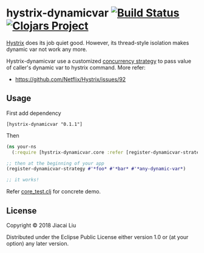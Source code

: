 # hystrix-dynamicvar [![Build Status](https://travis-ci.org/jiacai2050/hystrix-dynamicvar.svg?branch=master)](https://travis-ci.org/jiacai2050/hystrix-dynamicvar) [![Clojars Project](https://img.shields.io/clojars/v/hystrix-dynamicvar.svg)](https://clojars.org/hystrix-dynamicvar)

[Hystrix](https://github.com/Netflix/Hystrix) does its job quiet good. However, its thread-style isolation makes dynamic var not work any more.

Hystrix-dynamicvar use a customized [concurrency strategy](https://github.com/Netflix/Hystrix/wiki/Plugins#concurrencystrategy) to pass value of caller's dynamic var to hystrix command. More refer:

- https://github.com/Netflix/Hystrix/issues/92

## Usage

First add dependency
```
[hystrix-dynamicvar "0.1.1"]
```
Then
```clj
(ns your-ns
  (:require [hystrix-dynamicvar.core :refer [register-dynamicvar-strategy]]))

;; then at the beginning of your app
(register-dynamicvar-strategy #'*foo* #'*bar* #'*any-dynamic-var*)

;; it works!
```

Refer [core_test.clj](./test/hystrix_dynamicvar/core_test.clj) for concrete demo.

## License

Copyright © 2018 Jiacai Liu

Distributed under the Eclipse Public License either version 1.0 or (at
your option) any later version.
